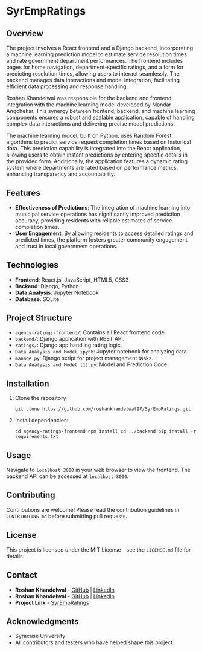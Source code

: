 # SyrEmpRatings

## Overview
The project involves a React frontend and a Django backend, incorporating a machine learning prediction model to estimate service resolution times and rate government department performances. The frontend includes pages for home navigation, department-specific ratings, and a form for predicting resolution times, allowing users to interact seamlessly. The backend manages data interactions and model integration, facilitating efficient data processing and response handling.

Roshan Khandelwal was responsible for the backend and frontend integration with the machine learning model developed by Mandar Angchekar. This synergy between frontend, backend, and machine learning components ensures a robust and scalable application, capable of handling complex data interactions and delivering precise model predictions.

The machine learning model, built on Python, uses Random Forest algorithms to predict service request completion times based on historical data. This prediction capability is integrated into the React application, allowing users to obtain instant predictions by entering specific details in the provided form. Additionally, the application features a dynamic rating system where departments are rated based on performance metrics, enhancing transparency and accountability.

## Features
- **Effectiveness of Predictions**: The integration of machine learning into municipal service operations has significantly improved prediction accuracy, providing residents with reliable estimates of service completion times.
- **User Engagement**: By allowing residents to access detailed ratings and predicted times, the platform fosters greater community engagement and trust in local government operations.

## Technologies
- **Frontend**: React.js, JavaScript, HTML5, CSS3
- **Backend**: Django, Python
- **Data Analysis**: Jupyter Notebook
- **Database**: SQLite

## Project Structure
- `agency-ratings-frontend/`: Contains all React frontend code.
- `backend/`: Django application with REST API.
- `ratings/`: Django app handling rating logic.
- `Data Analysis and Model.ipynb`: Jupyter notebook for analyzing data.
- `manage.py`: Django script for project management tasks.
- `Data Analysis and Model (1).py`: Model and Prediction Code

## Installation
1. Clone the repository

    `git clone https://github.com/roshankhandelwal97/SyrEmpRatings.git`

3. Install dependencies:

   `cd agency-ratings-frontend npm install cd ../backend pip install -r requirements.txt`


## Usage
Navigate to `localhost:3000` in your web browser to view the frontend. The backend API can be accessed at `localhost:8000`.

## Contributing
Contributions are welcome! Please read the contribution guidelines in `CONTRIBUTING.md` before submitting pull requests.

## License
This project is licensed under the MIT License - see the `LICENSE.md` file for details.

## Contact
- **Roshan Khandelwal** - [GitHub](https://github.com/mandarangchekar) | [LinkedIn](https://www.linkedin.com/in/mandar-angchekar/) 
- **Roshan Khandelwal** - [GitHub](https://github.com/roshankhandelwal97) | [LinkedIn](https://www.linkedin.com/in/rokhande/) 
- **Project Link** - [SyrEmpRatings](https://github.com/roshankhandelwal97/SyrEmpRatings)

## Acknowledgments
- Syracuse University
- All contributors and testers who have helped shape this project.



